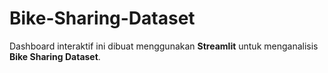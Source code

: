 # Bike-Sharing-Dataset
Dashboard interaktif ini dibuat menggunakan **Streamlit** untuk menganalisis **Bike Sharing Dataset**.
